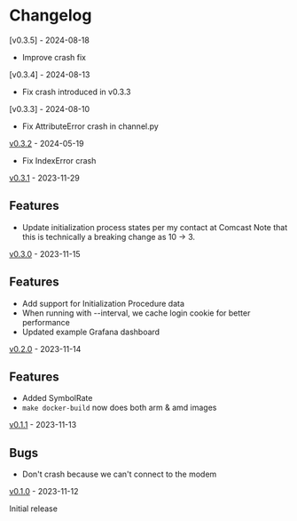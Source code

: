 # Changelog

[v0.3.5] - 2024-08-18

 * Improve crash fix

[v0.3.4] - 2024-08-13

 * Fix crash introduced in v0.3.3

[v0.3.3] - 2024-08-10

 * Fix AttributeError crash in channel.py

[v0.3.2] - 2024-05-19

 * Fix IndexError crash

[v0.3.1] - 2023-11-29

## Features

 * Update initialization process states per my contact at Comcast
    Note that this is technically a breaking change as 10 -> 3.

[v0.3.0] - 2023-11-15

## Features

 * Add support for Initialization Procedure data
 * When running with --interval, we cache login cookie for better performance
 * Updated example Grafana dashboard

[v0.2.0] - 2023-11-14

## Features

 * Added SymbolRate
 * `make docker-build` now does both arm & amd images

[v0.1.1] - 2023-11-13

## Bugs

 * Don't crash because we can't connect to the modem

[v0.1.0] - 2023-11-12

Initial release

[Unreleased]: https://github.com/synfinatic/xb8-docsis-stats/compare/v0.3.2...main
[v0.3.2]: https://github.com/synfinatic/xb8-docsis-stats/releases/tag/v0.3.2
[v0.3.1]: https://github.com/synfinatic/xb8-docsis-stats/releases/tag/v0.3.1
[v0.3.0]: https://github.com/synfinatic/xb8-docsis-stats/releases/tag/v0.3.0
[v0.2.0]: https://github.com/synfinatic/xb8-docsis-stats/releases/tag/v0.2.0
[v0.1.1]: https://github.com/synfinatic/xb8-docsis-stats/releases/tag/v0.1.1
[v0.1.0]: https://github.com/synfinatic/xb8-docsis-stats/releases/tag/v0.1.0

